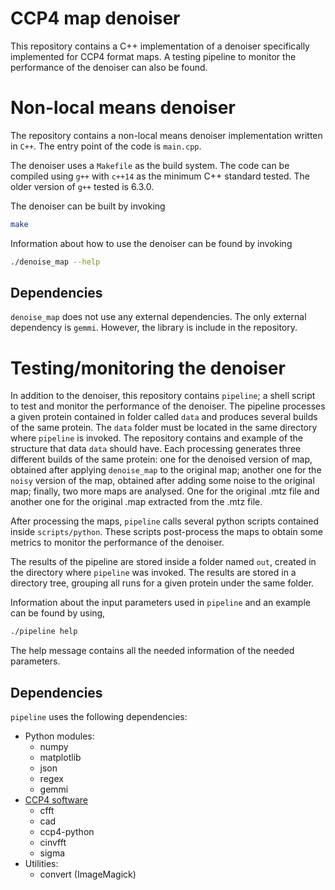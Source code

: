 # CCP4 map denoiser

This repository contains a C++ implementation of a denoiser specifically implemented
for CCP4 format maps. A testing pipeline to monitor the performance of the denoiser can
also be found.

# Non-local means denoiser
The repository contains a non-local means denoiser implementation written in
`C++`.  The entry point of the code is `main.cpp`. 

The denoiser uses a `Makefile` as the build system. The code can be compiled using
`g++` with `c++14` as the minimum C++ standard tested. The older version of `g++`
tested is 6.3.0.

The denoiser can be built by invoking
```bash
make
```

Information about how to use the denoiser can be found by invoking
```bash
./denoise_map --help
```

## Dependencies
`denoise_map` does not use any external dependencies. The only external dependency is
`gemmi`. However, the library is include in the repository. 

# Testing/monitoring the denoiser
In addition to the denoiser, this repository contains `pipeline`; a shell script to
test and monitor the performance of the denoiser. The pipeline processes a given
protein contained in folder called `data` and produces several builds of the same
protein. The `data` folder must be located in the same directory where `pipeline` is
invoked. The repository contains and example of the structure that data `data` should
have. Each processing generates three different builds of the same protein: one for
the denoised version of map, obtained after applying `denoise_map` to the original
map; another one for the `noisy` version of the map, obtained after adding some noise
to the original map; finally, two more maps are analysed. One for the original .mtz
file and another one for the original .map extracted from the .mtz file.

After processing the maps, `pipeline` calls several python scripts contained inside
`scripts/python`. These scripts post-process the maps to obtain some metrics to
monitor the performance of the denoiser.

The results of the pipeline are stored inside a folder named `out`, created in the
directory where `pipeline` was invoked. The results are stored in a directory tree,
grouping all runs for a given protein under the same folder.

Information about the input parameters used in `pipeline` and an example can be found
by using,
```bash
./pipeline help
```

The help message contains all the needed information of the needed parameters.

## Dependencies
`pipeline` uses the following dependencies:

 - Python modules:
    - numpy
    - matplotlib
    - json
    - regex
    - gemmi
 - [CCP4 software](https://www.ccp4.ac.uk/)
    - cfft
    - cad
    - ccp4-python
    - cinvfft
    - sigma
 - Utilities:
    - convert (ImageMagick)
